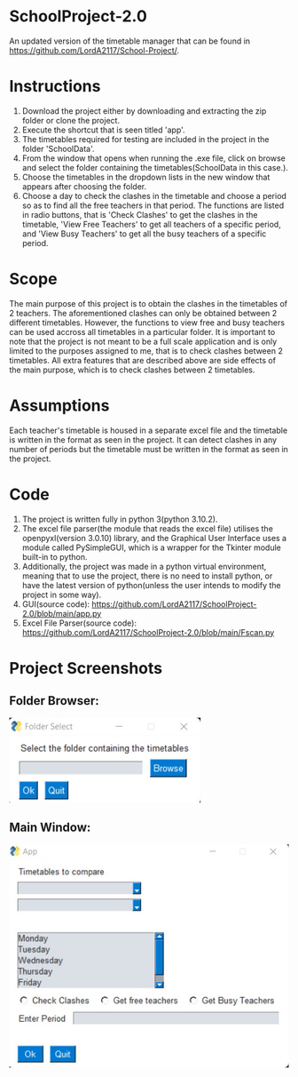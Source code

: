 # SchoolProject-2.0
An updated version of the timetable manager that can be found in https://github.com/LordA2117/School-Project/.

# Instructions
1. Download the project either by downloading and extracting the zip folder or clone the project.
2. Execute the shortcut that is seen titled 'app'.
3. The timetables required for testing are included in the project in the folder 'SchoolData'.
4. From the window that opens when running the .exe file, click on browse and select the folder containing the timetables(SchoolData in this case.).
5. Choose the timetables in the dropdown lists in the new window that appears after choosing the folder.
6. Choose a day to check the clashes in the timetable and choose a period so as to find all the free teachers in that period. The functions are listed in radio buttons, that is 'Check Clashes' to get the clashes in the timetable, 'View Free Teachers' to get all teachers of a specific period, and 'View Busy Teachers' to get all the busy teachers of a specific period.

# Scope
The main purpose of this project is to obtain the clashes in the timetables of 2 teachers. The aforementioned clashes can only be obtained between 2 different timetables. However, the functions to view free and busy teachers can be used accross all timetables in a particular folder. It is important to note that the project is not meant to be a full scale application and is only limited to the purposes assigned to me, that is to check clashes between 2 timetables. All extra features that are described above are side effects of the main purpose, which is to check clashes between 2 timetables.

# Assumptions
Each teacher's timetable is housed in a separate excel file and the timetable is written in the format as seen in the project. It can detect clashes in any number of periods but the timetable must be written in the format as seen in the project. 

# Code
1. The project is written fully in python 3(python 3.10.2). 
2. The excel file parser(the module that reads the excel file) utilises the openpyxl(version 3.0.10) library, and the Graphical User Interface uses a module called PySimpleGUI, which is a wrapper for the Tkinter module built-in to python. 
3. Additionally, the project was made in a python virtual environment, meaning that to use the project, there is no need to install python, or have the latest version of python(unless the user intends to modify the project in some way).
4. GUI(source code): https://github.com/LordA2117/SchoolProject-2.0/blob/main/app.py
5. Excel File Parser(source code): https://github.com/LordA2117/SchoolProject-2.0/blob/main/Fscan.py

# Project Screenshots
## Folder Browser: 
![Folder Browser](folderBrowse.jpg)

## Main Window:
![Main Window](mainWindow.jpg)
